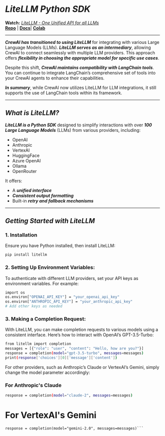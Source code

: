 # **_LiteLLM Python SDK_**

**Watch:** *[LiteLLM - One Unified API for all LLMs](https://www.youtube.com/watch?v=29_ipKNI8I0)*  
**[Repo](https://github.com/BerriAI/litellm)** | **[Docs](https://docs.litellm.ai/docs/#litellm-python-sdk)**| **[Colab](https://colab.research.google.com/github/BerriAI/litellm/blob/main/cookbook/liteLLM_Getting_Started.ipynb#scrollTo=speIkoX_8db4)**

---

**_CrewAI has transitioned to using LiteLLM_** for integrating with various Large Language Models (LLMs). **_LiteLLM serves as an intermediary_**, allowing CrewAI to connect seamlessly with multiple LLM providers. This approach offers **_flexibility in choosing the appropriate model for specific use cases_**.

Despite this shift, **_CrewAI maintains compatibility with LangChain tools_**. You can continue to integrate LangChain’s comprehensive set of tools into your CrewAI agents to enhance their capabilities.

**_In summary_**, while CrewAI now utilizes LiteLLM for LLM integrations, it still supports the use of LangChain tools within its framework.

---

## **_What is LiteLLM?_**

**_LiteLLM is a Python SDK_** designed to simplify interactions with over **_100 Large Language Models_** (LLMs) from various providers, including:

- OpenAI  
- Anthropic  
- VertexAI  
- HuggingFace  
- Azure OpenAI  
- Ollama  
- OpenRouter  

It offers:

- A **_unified interface_**
- **_Consistent output formatting_**
- Built-in **_retry and fallback mechanisms_**

---

## **_Getting Started with LiteLLM_**

### **1. Installation**

Ensure you have Python installed, then install LiteLLM:

```bash
pip install litellm
```

### **2. Setting Up Environment Variables:**

To authenticate with different LLM providers, set your API keys as environment variables. For example:

```bash
import os
os.environ["OPENAI_API_KEY"] = "your_openai_api_key"
os.environ["ANTHROPIC_API_KEY"] = "your_anthropic_api_key"
# Add other keys as needed
```

### **3. Making a Completion Request:**

With LiteLLM, you can make completion requests to various models using a consistent interface. Here’s how to interact with OpenAI’s GPT-3.5-Turbo:

```bash
from litellm import completion
messages = [{"role": "user", "content": "Hello, how are you?"}]
response = completion(model="gpt-3.5-turbo", messages=messages)
print(response['choices'][0]['message']['content'])
```



For other providers, such as Anthropic’s Claude or VertexAI’s Gemini, simply change the model parameter accordingly:
### **For Anthropic's Claude**

```bash
response = completion(model="claude-2", messages=messages)
```

# **For VertexAI's Gemini**
```
response = completion(model="gemini-2.0", messages=messages)```


